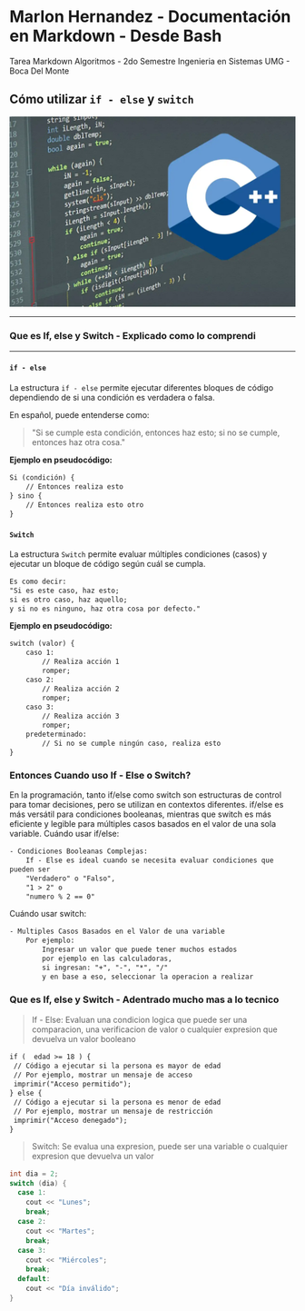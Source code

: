 # Marlon Hernandez - Documentación en Markdown - Desde Bash
Tarea Markdown Algoritmos - 2do Semestre Ingenieria en Sistemas UMG - Boca Del Monte

## Cómo utilizar `if - else` y `switch`

![Imagen con el logo de C++ y Codigo de un While de fondo](./assets/img/programacionc.webp)

---

### **Que es If, else y Switch - Explicado como lo comprendi** 

---

#### `if - else`
La estructura `if - else` permite ejecutar diferentes bloques de código dependiendo de si una condición es verdadera o falsa.

En español, puede entenderse como:
> "Si se cumple esta condición, entonces haz esto; 
si no se cumple, entonces haz otra cosa."

**Ejemplo en pseudocódigo:**

```pseudo
Si (condición) {
    // Entonces realiza esto
} sino {
    // Entonces realiza esto otro
}
```

#### `Switch`

La estructura `Switch` permite evaluar múltiples condiciones (casos) y ejecutar un bloque de código según cuál se cumpla.

    Es como decir: 
    "Si es este caso, haz esto; 
    si es otro caso, haz aquello; 
    y si no es ninguno, haz otra cosa por defecto."

**Ejemplo en pseudocódigo:**

```pseudo
switch (valor) {
    caso 1:
        // Realiza acción 1
        romper;
    caso 2:
        // Realiza acción 2
        romper;
    caso 3:
        // Realiza acción 3
        romper;
    predeterminado:
        // Si no se cumple ningún caso, realiza esto
}
```

### Entonces Cuando uso If - Else o Switch?

En la programación, tanto if/else como switch son estructuras de control para tomar decisiones, pero se utilizan en contextos diferentes. if/else es más versátil para condiciones booleanas, mientras que switch es más eficiente y legible para múltiples casos basados en el valor de una sola variable. 
Cuándo usar if/else: 

    - Condiciones Booleanas Complejas:
        If - Else es ideal cuando se necesita evaluar condiciones que pueden ser 
        "Verdadero" o "Falso", 
        "1 > 2" o 
        "numero % 2 == 0"

Cuándo usar switch: 

    - Multiples Casos Basados en el Valor de una variable
        Por ejemplo:
            Ingresar un valor que puede tener muchos estados 
            por ejemplo en las calculadoras, 
            si ingresan: "+", "-", "*", "/" 
            y en base a eso, seleccionar la operacion a realizar

### **Que es If, else y Switch - Adentrado mucho mas a lo tecnico** 

> If - Else: Evaluan una condicion logica que puede ser una comparacion, una verificacion de valor o cualquier expresion que devuelva un valor booleano

 ```pseudo
 if (  edad >= 18 ) {
  // Código a ejecutar si la persona es mayor de edad
  // Por ejemplo, mostrar un mensaje de acceso
  imprimir("Acceso permitido");
} else {
  // Código a ejecutar si la persona es menor de edad
  // Por ejemplo, mostrar un mensaje de restricción
  imprimir("Acceso denegado");
}
```


> Switch: Se evalua una expresion, puede ser una variable o cualquier expresion que devuelva un valor

```c++
int dia = 2;
switch (dia) {
  case 1:
    cout << "Lunes";
    break;
  case 2:
    cout << "Martes";
    break;
  case 3:
    cout << "Miércoles";
    break;
  default:
    cout << "Día inválido";
}
```